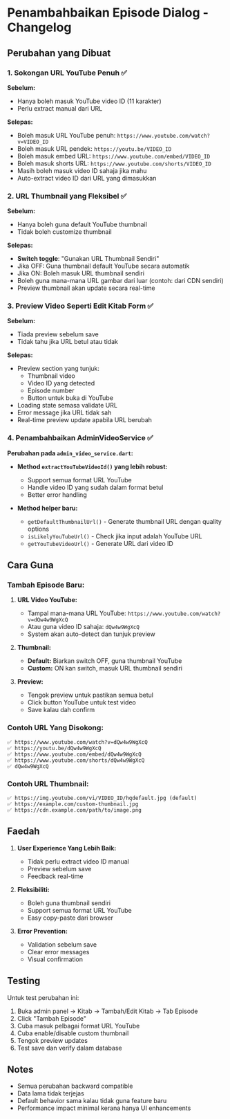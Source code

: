 # Penambahbaikan Episode Dialog - Changelog

## Perubahan yang Dibuat

### 1. Sokongan URL YouTube Penuh ✅

**Sebelum:**
- Hanya boleh masuk YouTube video ID (11 karakter)
- Perlu extract manual dari URL

**Selepas:**
- Boleh masuk URL YouTube penuh: `https://www.youtube.com/watch?v=VIDEO_ID`
- Boleh masuk URL pendek: `https://youtu.be/VIDEO_ID`
- Boleh masuk embed URL: `https://www.youtube.com/embed/VIDEO_ID`
- Boleh masuk shorts URL: `https://www.youtube.com/shorts/VIDEO_ID`
- Masih boleh masuk video ID sahaja jika mahu
- Auto-extract video ID dari URL yang dimasukkan

### 2. URL Thumbnail yang Fleksibel ✅

**Sebelum:**
- Hanya boleh guna default YouTube thumbnail
- Tidak boleh customize thumbnail

**Selepas:**
- **Switch toggle**: "Gunakan URL Thumbnail Sendiri"
- Jika OFF: Guna thumbnail default YouTube secara automatik
- Jika ON: Boleh masuk URL thumbnail sendiri
- Boleh guna mana-mana URL gambar dari luar (contoh: dari CDN sendiri)
- Preview thumbnail akan update secara real-time

### 3. Preview Video Seperti Edit Kitab Form ✅

**Sebelum:**
- Tiada preview sebelum save
- Tidak tahu jika URL betul atau tidak

**Selepas:**
- Preview section yang tunjuk:
  - Thumbnail video
  - Video ID yang detected
  - Episode number
  - Button untuk buka di YouTube
- Loading state semasa validate URL
- Error message jika URL tidak sah
- Real-time preview update apabila URL berubah

### 4. Penambahbaikan AdminVideoService ✅

**Perubahan pada `admin_video_service.dart`:**

- **Method `extractYouTubeVideoId()` yang lebih robust:**
  - Support semua format URL YouTube
  - Handle video ID yang sudah dalam format betul
  - Better error handling

- **Method helper baru:**
  - `getDefaultThumbnailUrl()` - Generate thumbnail URL dengan quality options
  - `isLikelyYouTubeUrl()` - Check jika input adalah YouTube URL
  - `getYouTubeVideoUrl()` - Generate URL dari video ID

## Cara Guna

### Tambah Episode Baru:

1. **URL Video YouTube:**
   - Tampal mana-mana URL YouTube: `https://www.youtube.com/watch?v=dQw4w9WgXcQ`
   - Atau guna video ID sahaja: `dQw4w9WgXcQ`
   - System akan auto-detect dan tunjuk preview

2. **Thumbnail:**
   - **Default:** Biarkan switch OFF, guna thumbnail YouTube
   - **Custom:** ON kan switch, masuk URL thumbnail sendiri

3. **Preview:**
   - Tengok preview untuk pastikan semua betul
   - Click button YouTube untuk test video
   - Save kalau dah confirm

### Contoh URL Yang Disokong:

```
✅ https://www.youtube.com/watch?v=dQw4w9WgXcQ
✅ https://youtu.be/dQw4w9WgXcQ
✅ https://www.youtube.com/embed/dQw4w9WgXcQ
✅ https://www.youtube.com/shorts/dQw4w9WgXcQ
✅ dQw4w9WgXcQ
```

### Contoh URL Thumbnail:

```
✅ https://img.youtube.com/vi/VIDEO_ID/hqdefault.jpg (default)
✅ https://example.com/custom-thumbnail.jpg
✅ https://cdn.example.com/path/to/image.png
```

## Faedah

1. **User Experience Yang Lebih Baik:**
   - Tidak perlu extract video ID manual
   - Preview sebelum save
   - Feedback real-time

2. **Fleksibiliti:**
   - Boleh guna thumbnail sendiri
   - Support semua format URL YouTube
   - Easy copy-paste dari browser

3. **Error Prevention:**
   - Validation sebelum save
   - Clear error messages
   - Visual confirmation

## Testing

Untuk test perubahan ini:

1. Buka admin panel → Kitab → Tambah/Edit Kitab → Tab Episode
2. Click "Tambah Episode"
3. Cuba masuk pelbagai format URL YouTube
4. Cuba enable/disable custom thumbnail
5. Tengok preview updates
6. Test save dan verify dalam database

## Notes

- Semua perubahan backward compatible
- Data lama tidak terjejas
- Default behavior sama kalau tidak guna feature baru
- Performance impact minimal kerana hanya UI enhancements
